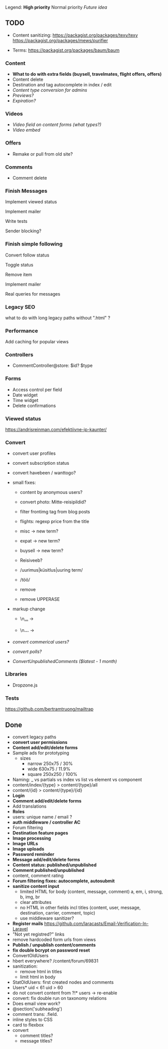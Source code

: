 Legend: **High priority** Normal priority *Future idea*

## TODO


- Content sanitizing:
https://packagist.org/packages/texy/texy
https://packagist.org/packages/mews/purifier

- Terms:
https://packagist.org/packages/baum/baum



### Content

- **What to do with extra fields (buysell, travelmates, flight offers, offers)**
- Content delete
- Destination and tag autocomplete in index / edit
- *Content type conversion for admins*
- *Previews?*
- *Expiration?*

### Videos

- *Video field on content forms (what types?)*
- *Video embed*

### Offers

- Remake or pull from old site?


### Comments

- Comment delete


### Finish Messages

Implement viewed status

Implement mailer

Write tests

Sender blocking?


### Finish simple following

Convert follow status

Toggle status

Remove item

Implement mailer

Real queries for messages


### Legacy SEO

what to do with long legacy paths without ".html" ?

### Performance

Add caching for popular views

### Controllers

- CommentController@store: $id? $type


### Forms

- Access control per field
- Date widget
- Time widget
- Delete confirmations


### Viewed status

https://andrisreinman.com/efektiivne-ip-kaunter/

### Convert

- convert user profiles
- convert subscription status
- convert havebeen / wanttogo?

- small fixes:
    - content by anonymous users?

    - convert photo: Mitte-reisipildid?
    - filter frontimg tag from blog posts
    - flights: regexp price from the title
    - misc -> new term?
    - expat -> new term?
    - buysell -> new term?
    - Reisiveeb?
    - /uurimus|küsitlus|uuring term/
    - /töö/
    - remove <!--break-->
    - remove UPPERASE

- markup change
    - \n<u>...</u> -> <h4></h4>
    - \n<strong>...</strong> -> <h4></h4>

- *convert commerical users?*
- *convert polls?*
- *ConvertUnpublishedComments ($latest - 1 month)*

### Libraries

- Dropzone.js

### Tests

https://github.com/bertramtruong/mailtrap










## Done

- convert legacy paths
- **convert user permissions**
- **Content add/edit/delete forms**
- Sample ads for prototyping
    - sizes
        - narrow 250x75 / 30%
        - wide 630x75 / 11.9%
        - square 250x250 / 100%
- Naming: _ vs partials vs index vs list vs element vs component
- content/index/{type} > content/{type}/all
- content/{id} > content/{type}/{id}
- **Login**
- **Comment add/edit/delete forms**
- Add translations
- **Roles**
- users: unique name / email ?
- **auth middleware / controller AC**
- Forum filtering
- **Destination feature pages**
- **Image processing**
- **Image URLs**
- **Image uploads**
- **Password reminder**
- **Message add/edit/delete forms**
- **Content status: published/unpublished**
- **Comment published/unpublished**
- content, comment rating
- **Forum filtering fixes: autocomplete, autosubmit**
- **sanitize content input**
    - limited HTML for body (content, message, comment)
        a, em, i, strong, b, img, br
    - clear attributes
    - no HTML in other fields incl titles (content, user, message, destination, carrier, comment, topic)
    - use middleware sanitizer?
- **Register mails**
    https://github.com/laracasts/Email-Verification-In-Laravel
- "Not yet registred?" links
- remove hardcoded form urls from views
- **Publish / unpublish content/comments**
- **fix double bcrypt on password reset**
- ConvertOldUsers
- hbert everywhere? /content/forum/69831
- sanitization:
    - remove html in titles
    - limit html in body
- StatOldUsers: first created nodes and comments
- Users* 
    uid < 61
    uid > 60
- do not convert content from ?!* users -> re-enable
- convert: fix double run on taxonomy relations
- Does email view work?
- @section('subheading')
- comment trans: .field.
- inline styles to CSS
- card to flexbox
- convert
    - comment titles?
    - message titles?
